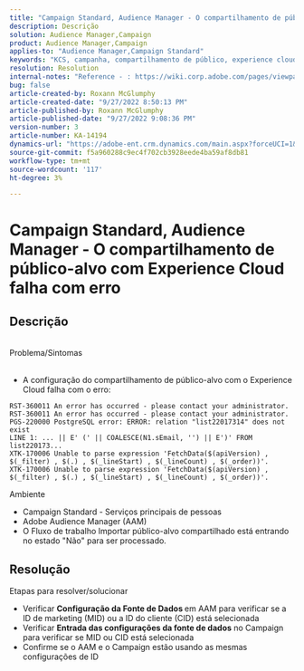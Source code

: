 ```yaml
---
title: "Campaign Standard, Audience Manager - O compartilhamento de público-alvo com Experience Cloud falha com erro"
description: Descrição
solution: Audience Manager,Campaign
product: Audience Manager,Campaign
applies-to: "Audience Manager,Campaign Standard"
keywords: "KCS, campanha, compartilhamento de público, experience cloud, erro, AAM"
resolution: Resolution
internal-notes: "Reference - : https://wiki.corp.adobe.com/pages/viewpage.action?pageId=1061261145#space-menu-link-content  Resolved in - https://jira.corp.adobe.com/browse/CAMP-34744"
bug: false
article-created-by: Roxann McGlumphy
article-created-date: "9/27/2022 8:50:13 PM"
article-published-by: Roxann McGlumphy
article-published-date: "9/27/2022 9:08:36 PM"
version-number: 3
article-number: KA-14194
dynamics-url: "https://adobe-ent.crm.dynamics.com/main.aspx?forceUCI=1&pagetype=entityrecord&etn=knowledgearticle&id=58bd61fb-a53e-ed11-9db1-00224808613b"
source-git-commit: f5a960288c9ec4f702cb3928eede4ba59af8db81
workflow-type: tm+mt
source-wordcount: '117'
ht-degree: 3%

---
```


# Campaign Standard, Audience Manager - O compartilhamento de público-alvo com Experience Cloud falha com erro

## Descrição

<br>Problema/Sintomas<br><br>
- A configuração do compartilhamento de público-alvo com o Experience Cloud falha com o erro:



```
RST-360011 An error has occurred - please contact your administrator.
RST-360011 An error has occurred - please contact your administrator.
PGS-220000 PostgreSQL error: ERROR: relation "list22017314" does not exist
LINE 1: ... || E' (' || COALESCE(N1.sEmail, '') || E')' FROM list220173...
XTK-170006 Unable to parse expression 'FetchData($(apiVersion) , $(_filter) , $(.) , $(_lineStart) , $(_lineCount) , $(_order))'.
XTK-170006 Unable to parse expression 'FetchData($(apiVersion) , $(_filter) , $(.) , $(_lineStart) , $(_lineCount) , $(_order))'.
```



Ambiente
- Campaign Standard - Serviços principais de pessoas
- Adobe Audience Manager (AAM)
- O Fluxo de trabalho Importar público-alvo compartilhado está entrando no estado &quot;Não&quot; para ser processado.









## Resolução

Etapas para resolver/solucionar
- Verificar <b>Configuração da Fonte de Dados </b>em AAM para verificar se a ID de marketing (MID) ou a ID do cliente (CID) está selecionada
- Verificar <b>Entrada das configurações da fonte de dados</b> no Campaign para verificar se MID ou CID está selecionada
- Confirme se o AAM e o Campaign estão usando as mesmas configurações de ID











